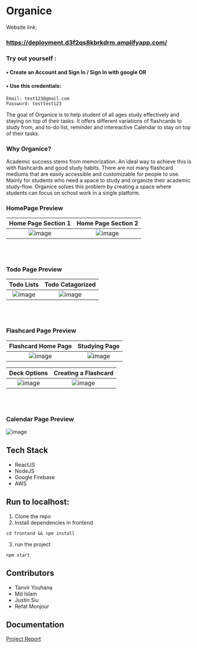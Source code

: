 # Organice

Website link:
### https://deployment.d3f2qs8kbrkdrm.amplifyapp.com/

### Try out yourself :

#### • Create an Account and Sign In / Sign In with google OR
#### • Use this credentials:
```
Email: test123@gmail.com
Password: testtest123
```
The goal of Organice is to help student of all ages study effectively and staying on top of their tasks. It offers different variations of flashcards to study from, and to-do list, reminder and intereactive Calendar to stay on top of their tasks. 

### Why Organice?

Academic success stems from memorization. An ideal way to achieve this is with flashcards and good study habits. There are not many flashcard mediums that are easily accessible and customizable for people to use. Mainly for students who need a space to study and organize their academic study-flow. Organice solves this problem by creating a space where students can focus on school work in a single platform.

### HomePage Preview
Home Page Section 1             |  Home Page Section 2
:-------------------------:|:-------------------------:
![image](https://user-images.githubusercontent.com/44341296/194790970-60d46659-4e8a-4718-b65b-ccb2dac8af61.png) |  ![image](https://user-images.githubusercontent.com/44341296/194791007-0ea84a3e-de4d-44d3-ae50-be6fe87f3b6b.png)

<br><br/>
### Todo Page Preview
Todo Lists |  Todo Catagorized 
:-------------------------:|:-------------------------:
![image](https://user-images.githubusercontent.com/44341296/194791323-1b97ebf8-b0fe-4fbb-96eb-fda9aa70bbd9.png)  |  ![image](https://user-images.githubusercontent.com/44341296/194791371-55472650-ecb0-450e-b0be-7435e7228bb6.png)

<br><br/>
### Flashcard Page Preview
Flashcard Home Page|  Studying Page
:-------------------------:|:-------------------------:
![image](https://user-images.githubusercontent.com/44341296/194791550-cb1cb799-f443-4b40-85f3-b2e821df5790.png)  |  ![image](https://user-images.githubusercontent.com/44341296/194791803-8fb7d005-b234-4836-a48e-657f5c077653.png)

Deck Options |  Creating a Flashcard
:-------------------------:|:-------------------------:
![image](https://user-images.githubusercontent.com/44341296/194791735-922ad075-40dd-4282-859d-24beaae11ed8.png) | ![image](https://user-images.githubusercontent.com/44341296/194791942-46e26a72-695f-424a-a482-fb491b221573.png)


<br><br/>
### Calendar Page Preview
![image](https://user-images.githubusercontent.com/44341296/194792004-68708772-6792-4318-a1e6-aeb7d74d4477.png)


## Tech Stack
- ReactJS
- NodeJS
- Google Firebase
- AWS

## Run to localhost:
1) Clone the repo
2) Install dependencies in frontend
  ```
  cd frontend && npm install
  ```
3) run the project
  ```
  npm start
  ```
## Contributors
- Tanvir Youhana
- Md Islam
- Justin Siu
- Refat Monjour

## Documentation
[Project Report](https://github.com/Tanvir-Youhana/Organice/blob/main/Organice_documentation.pdf)
